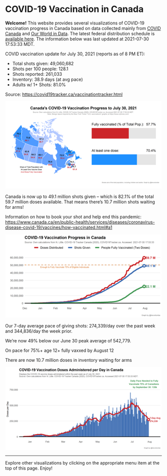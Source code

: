 COVID-19 Vaccination in Canada
==============================

**Welcome!** This website provides several visualizations of COVID-19
vaccination progress in Canada based on data collected mainly from
[COVID Canada](https://covid19tracker.ca/vaccinationtracker.html) and
[Our World in Data](https://ourworldindata.org/covid-vaccinations). The
latest federal distribution schedule is [available
here](https://www.canada.ca/en/public-health/services/diseases/2019-novel-coronavirus-infection/prevention-risks/covid-19-vaccine-treatment/vaccine-rollout.html).
The information below was last updated at 2021-07-30 17:53:33 MDT.

COVID vaccination update for July 30, 2021 (reports as of 8 PM ET):

-   Total shots given: 49,060,682
-   Shots per 100 people: 128.1
-   Shots reported: 261,033
-   Inventory: 38.9 days (at avg pace)
-   Adults w/ 1+ Shots: 81.0%

Source:
<a href="https://covid19tracker.ca/vaccinationtracker.html" class="uri">https://covid19tracker.ca/vaccinationtracker.html</a>

![](Plots/plot_main.png)

Canada is now up to 49.1 million shots given – which is 82.1% of the
total 59.7 million doses available. That means there’s 10.7 million
shots waiting for arms!

Information on how to book your shot and help end this pandemic:
<a href="https://www.canada.ca/en/public-health/services/diseases/coronavirus-disease-covid-19/vaccines/how-vaccinated.html#a1" class="uri">https://www.canada.ca/en/public-health/services/diseases/coronavirus-disease-covid-19/vaccines/how-vaccinated.html#a1</a>

![](Plots/plot_total.png)

Our 7-day average pace of giving shots: 274,339/day over the past week
and 344,836/day the week prior.

We’re now 49% below our June 30 peak average of 542,779.

On pace for 75%+ age 12+ fully vaxxed by August 12

There are now 10.7 million doses in inventory waiting for arms

![](Plots/pace_national.png)

------------------------------------------------------------------------

Explore other visualizations by clicking on the appropriate menu item at
the top of this page. Enjoy!
